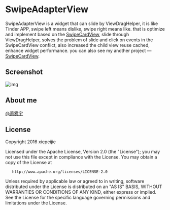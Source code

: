 # SwipeAdapterView

SwipeAdapterView is a widget that can slide by ViewDragHelper, it is like Tinder APP, swipe left means dislike, swipe right means like.
that is optimize and implement based on the [SwipeCardView](https://github.com/xiepeijie/SwipeCardView), slide through ViewDragHelper, solves the problem of slide and click on events in the SwipeCardView conflict, also increased the child view reuse cached, enhance widget performance.
you can also see my another project — [SwipeCardView](https://github.com/xiepeijie/SwipeCardView).

## Screenshot

![img](https://github.com/xiepeijie/SwipeAdapterView/blob/master/Screenshot.png)

## About me

[@萧雾宇](http://weibo.com/payge)

## License

 Copyright 2016 xiepeijie

   Licensed under the Apache License, Version 2.0 (the "License");
   you may not use this file except in compliance with the License.
   You may obtain a copy of the License at

       http://www.apache.org/licenses/LICENSE-2.0

   Unless required by applicable law or agreed to in writing, software
   distributed under the License is distributed on an "AS IS" BASIS,
   WITHOUT WARRANTIES OR CONDITIONS OF ANY KIND, either express or implied.
   See the License for the specific language governing permissions and
   limitations under the License.
